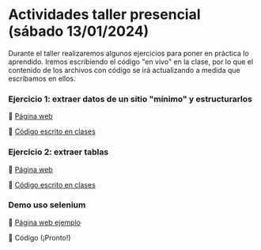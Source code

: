 # Actividades taller presencial (sábado 13/01/2024)

Durante el taller realizaremos algunos ejercicios para poner en práctica lo aprendido. Iremos escribiendo el código "en vivo" en la clase, por lo que el contenido de los archivos con código se irá actualizando a medida que escribamos en ellos. 

### Ejercicio 1: extraer datos de un sitio "mínimo" y estructurarlos

:link: [Página web](https://rivaquiroga.github.io/datapalooza-2024-webscraping/ejercicio-1/pagina.html)

:page_facing_up: [Código escrito en clases](https://www.dropbox.com/scl/fi/exj9y899frcrtgwlcma1u/ejercicio-01.py?rlkey=qz09awy2366oyasgmy4fhylza&dl=0)


### Ejercicio 2: extraer tablas

:link: [Página web](https://www.worldometers.info/world-population/population-by-country/) 

:page_facing_up: [Código escrito en clases](https://www.dropbox.com/scl/fi/dguzd1z0d3akqwhsx4jkb/ejercicio-02.py?rlkey=4wm88dc6qmcgr6pguutlhsn3o&dl=0)

### Demo uso selenium 

:link: [Página web ejemplo](https://www.camara.cl/transparencia/oficinasparlamentarias.aspx)

:page_facing_up: Código (¡Pronto!)
